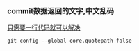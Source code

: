 ### commit数据返回的文字,中文乱码

[只需要一行代码就可以解决](https://blog.csdn.net/u012145252/article/details/81775362)

```
git config --global core.quotepath false
```



